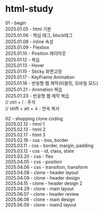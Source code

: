 # html-study

01 - begin <br/>
2025.01.05 - html 기본 <br/>
2025.01.06 - 핵심 태그, block태그 <br/>
2025.01.08 - inline 속성 <br/>
2025.01.09 - Flexbox <br/>
2025.01.10 - Position 레이아웃  <br/>
2025.01.12 - 복습  <br/>
2025.01.13 - Hover <br/>
2025.01.15 - Sticky 화면고정 <br/>
2025.01.17 - KeyFrame Animation <br/>
2025.01.18 - 반응형 웹 제작(타블릿, 모바일 모드) <br/>
2025.01.21 - Animation 복습 <br/>
2025.01.23 - 반응형 웹 제작 복습 <br/>
// ctrl + / : 주석 <br/>
// shift + alt + ↓ : 연속 복사 <br/>

02 - shopping clone coding <br/>
2025.02.12 - html 1 <br/>
2025.02.13 - html 2 <br/>
2025.02.17 - html 3 <br/>
2025.02.18 - css - box, border <br/>
2025.03.11 - css - border, margin, padding <br/>
2025.03.12 - css - id, class, state <br/>
2025.03.20 - css - flex <br/>
2025.04.05 - css - position <br/>
2025.04.06 - css - transition, transform <br/>
2025.04.08 - clone - header layout <br/> 
2025.04.09 - clone - header design <br/>
2025.04.15 - clone - header design 2 <br/>
2025.04.29 - clone - main layout <br/>
2025.06.07 - clone - header review <br/>
2025.06.08 - clone - main design <br/>
2025.06.09 - clone - main2 layout <br/> 